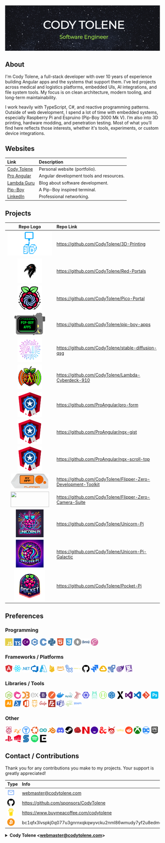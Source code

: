 [![Cody Tolene][cody-tolene-intro-img]][cody-tolene-link]

## About

I'm Cody Tolene, a full-stack developer with over 10 years of experience building Angular apps and the systems that support them. I’ve led projects across medical and logistics platforms, embedded UIs, AI integrations, and file system tools. My focus is on clean architecture, modern tooling, and long-term maintainability.

I work heavily with TypeScript, C#, and reactive programming patterns. Outside of web development, I spend a lot of time with embedded systems, especially Raspberry Pi and Espruino (Pip-Boy 3000 Mk V). I’m also into 3D printing, hardware modding, and penetration testing. Most of what you’ll find here reflects those interests, whether it's tools, experiments, or custom device integrations.

## Websites

| Link                            | Description                              |
| :------------------------------ | :--------------------------------------- |
| [Cody Tolene][cody-tolene-link] | Personal website (portfolio).            |
| [Pro Angular][pro-angular-link] | Angular development tools and resources. |
| [Lambda Guru][lambda-guru-link] | Blog about software development.         |
| [Pip-Boy][pip-boy-link]         | A Pip-Boy inspired terminal.             |
| [LinkedIn][linked-in-link]      | Professional networking.                 |

## Projects

|                                                                                                   Repo Logo                                                                                                    | Repo Link                                                      |
| :------------------------------------------------------------------------------------------------------------------------------------------------------------------------------------------------------------: | :------------------------------------------------------------- |
|                           [<img src="https://github.com/CodyTolene/3D-Printing/raw/main/.github/images/3d.png" height="80" width="190">](https://github.com/CodyTolene/3D-Printing)                            | https://github.com/CodyTolene/3D-Printing                      |
|                [<img src="https://github.com/CodyTolene/Red-Portals/raw/main/.github/images/logo/red-portal-simplistic.png" height="80" width="80">](https://github.com/CodyTolene/Red-Portals)                | https://github.com/CodyTolene/Red-Portals                      |
|                     [<img src="https://github.com/CodyTolene/Pico-Portal/raw/main/.github/images/logo/PicoPortal.png" height="80" width="80">](https://github.com/CodyTolene/Pico-Portal)                      | https://github.com/CodyTolene/Pico-Portal                      |
|                         [<img src="https://github.com/CodyTolene/pip-boy-apps/raw/main/.github/images/logo.png" height="72" width="100">](https://github.com/CodyTolene/pip-boy-apps)                          | https://github.com/CodyTolene/pip-boy-apps                     |
|                   [<img src="https://github.com/CodyTolene/stable-diffusion-qsg/raw/main/.github/images/ai.png" height="80" width="80">](https://github.com/CodyTolene/stable-diffusion-qsg)                   | https://github.com/CodyTolene/stable-diffusion-qsg             |
|         [<img src="https://github.com/CodyTolene/Lambda-Cyberdeck-910/raw/main/.github/images/logo/lambda_cyberdeck.png" height="80" width="80">](https://github.com/CodyTolene/Lambda-Cyberdeck-910)          | https://github.com/CodyTolene/Lambda-Cyberdeck-910             |
|                        [<img src="https://github.com/ProAngular/pro-form/raw/main/public/images/pro-angular-logo.png" height="80" width="80">](https://github.com/ProAngular/pro-form)                         | https://github.com/ProAngular/pro-form                         |
|                     [<img src="https://github.com/ProAngular/ngx-scroll-top/raw/main/public/images/pro-angular-logo.png" height="80" width="80">](https://github.com/ProAngular/ngx-gist)                      | https://github.com/ProAngular/ngx-gist                         |
|                  [<img src="https://github.com/ProAngular/ngx-scroll-top/raw/main/public/images/pro-angular-logo.png" height="80" width="80">](https://github.com/ProAngular/ngx-scroll-top)                   | https://github.com/ProAngular/ngx-scroll-top                   |
| [<img src="https://github.com/CodyTolene/Flipper-Zero-Development-Toolkit/raw/main/.github/images/blank-flipper.png" height="50" width="125">](https://github.com/CodyTolene/Flipper-Zero-Development-Toolkit) | https://github.com/CodyTolene/Flipper-Zero-Development-Toolkit |
|        [<img src="https://github.com/CodyTolene/Flipper-Zero-Camera-Suite/raw/main/.github/images/camera-suite.png" height="50" width="125">](https://github.com/CodyTolene/Flipper-Zero-Camera-Suite)         | https://github.com/CodyTolene/Flipper-Zero-Camera-Suite        |
|                         [<img src="https://github.com/CodyTolene/Unicorn-Pi/raw/main/.github/images/unicorn-pi.png" height="90" width="90">](https://github.com/CodyTolene/Unicorn-Pi)                         | https://github.com/CodyTolene/Unicorn-Pi                       |
|           [<img src="https://github.com/CodyTolene/Unicorn-Pi-Galactic/raw/main/.github/images/unicorn-pi-galactic.png" height="90" width="90">](https://github.com/CodyTolene/Unicorn-Pi-Galactic)            | https://github.com/CodyTolene/Unicorn-Pi-Galactic              |
|                         [<img src="https://github.com/CodyTolene/Pocket-Pi/raw/main/.github/images/pocket-pi.png" height="100" width="100">](https://github.com/CodyTolene/Pocket-Pi)                          | https://github.com/CodyTolene/Pocket-Pi                        |

## Preferences

### Programming

<p float="left">
  <img width="24" src=".github/simple-icons/javascript.svg" title="JavaScript" />
  <img width="24" src=".github/simple-icons/typescript.svg" title="TypeScript" />
  <img width="24" src=".github/simple-icons/csharp.svg" title="CSharp" />
  <img width="24" src=".github/simple-icons/cplusplus.svg" title="C++" />
  <img width="24" src=".github/simple-icons/c.svg" title="C" />
  <img width="24" src=".github/simple-icons/python.svg" title="Python" />
  <img width="24" src=".github/simple-icons/html5.svg" title="HTML5" />
  <img width="24" src=".github/simple-icons/css3.svg" title="CSS3" />
  <img width="24" src=".github/simple-icons/json.svg" title="JSON" />
  <img width="24" src=".github/simple-icons/less.svg" title="LESS" />
  <img width="24" src=".github/simple-icons/sass.svg" title="SASS" />
</p>

### Frameworks / Platforms

<p float="left">
  <img width="24" src=".github/simple-icons/angular.svg" title="Google Angular" />
  <img width="24" src=".github/simple-icons/react.svg" title="React" />
  <img width="24" src=".github/simple-icons/dotnet.svg" title=".NET" />
  <img width="24" src=".github/simple-icons/azuredevops.svg" title="Azure DevOps" />
  <img width="24" src=".github/simple-icons/microsoftazure.svg" title="Microsoft Azure" />
  <img width="24" src=".github/simple-icons/firebase.svg" title="Google Firebase" />
  <img width="24" src=".github/simple-icons/amazonaws.svg" title="Amazon AWS" />
  <img width="24" src=".github/simple-icons/githubactions.svg" title="GitHub Actions" />
  <img width="24" src=".github/simple-icons/githubpages.svg" title="GitHub Pages" />
  <img width="24" src=".github/simple-icons/github.svg" title="GitHub" />
  <img width="24" src=".github/simple-icons/jira.svg" title="Jira" />
  <img width="24" src=".github/simple-icons/googlecloud.svg" title="Google Cloud" />
  <img width="24" src=".github/simple-icons/azurepipelines.svg" title="Azure Pipelines" />
  <img width="24" src=".github/simple-icons/blazor.svg" title="Blazor" />
  <img width="24" src=".github/simple-icons/datadog.svg" title="Datadog" />
</p>

### Libraries / Tools

<p float="left">
  <img width="24" src=".github/simple-icons/nodedotjs.svg" title="Node.js" />
  <img width="24" src=".github/simple-icons/reactivex.svg" title="ReactiveX" />
  <img width="24" src=".github/simple-icons/d3dotjs.svg" title="D3.js" />
  <img width="24" src=".github/simple-icons/express.svg" title="Express" />
  <img width="24" src=".github/simple-icons/bootstrap.svg" title="Bootstrap" />
  <img width="24" src=".github/simple-icons/postman.svg" title="Postman" />
  <img width="24" src=".github/simple-icons/docker.svg" title="Docker" />
  <img width="24" src=".github/simple-icons/mysql.svg" title="MySQL" />
  <img width="24" src=".github/simple-icons/microsoftsqlserver.svg" title="Microsoft SQL Server" />
  <img width="24" src=".github/simple-icons/eslint.svg" title="ESLint" />
  <img width="24" src=".github/simple-icons/puppeteer.svg" title="Puppeteer" />
  <img width="24" src=".github/simple-icons/swagger.svg" title="Swagger" />
  <img width="24" src=".github/simple-icons/webpack.svg" title="Webpack" />
  <img width="24" src=".github/simple-icons/xstate.svg" title="XState" />
  <img width="24" src=".github/simple-icons/visualstudio.svg" title="Visual Studio" />
  <img width="24" src=".github/simple-icons/visualstudiocode.svg" title="Visual Studio Code" />
  <img width="24" src=".github/simple-icons/git.svg" title="Git" />
  <img width="24" src=".github/simple-icons/adobephotoshop.svg" title="Adobe Photoshop" />
  <img width="24" src=".github/simple-icons/adobeillustrator.svg" title="Adobe Illustrator" />
  <img width="24" src=".github/simple-icons/powershell.svg" title="Powershell" />
  <img width="24" src=".github/simple-icons/microsoftoffice.svg" title="Microsoft Office" />
  <img width="24" src=".github/simple-icons/grunt.svg" title="Grunt" />
  <img width="24" src=".github/simple-icons/gulp.svg" title="Gulp" />
  <img width="24" src=".github/simple-icons/filezilla.svg" title="FileZilla" />
  <img width="24" src=".github/simple-icons/microsoftteams.svg" title="Microsoft Teams" />
  <img width="24" src=".github/simple-icons/notepadplusplus.svg" title="Notepad++" />
  <img width="24" src=".github/simple-icons/zoom.svg" title="Zoom" />
</p>

### Other

<p float="left">
  <img width="24" src=".github/simple-icons/raspberrypi.svg" title="Raspberry Pi" />
  <img width="24" src=".github/simple-icons/flipperzero.svg" title="Flipper Zero" />
  <img width="24" src=".github/simple-icons/thingiverse.svg" title="Thingiverse" />
  <img width="24" src=".github/simple-icons/ubuntu.svg" title="Ubuntu" />
  <img width="24" src=".github/simple-icons/arduino.svg" title="Arduino" />
  <img width="24" src=".github/simple-icons/blender.svg" title="Blender" />
  <img width="24" src=".github/simple-icons/discord.svg" title="Discord" />
  <img width="24" src=".github/simple-icons/steam.svg" title="Steam" />
  <img width="24" src=".github/simple-icons/onepunchman.svg" title="One Punch Man" />
  <img width="24" src=".github/simple-icons/nintendo.svg" title="Nintendo" />
  <img width="24" src=".github/simple-icons/funimation.svg" title="Funimation" />
  <img width="24" src=".github/simple-icons/dungeonsanddragons.svg" title="Dungeons & Dragons" />
  <img width="24" src=".github/simple-icons/fullmetallalchemist.svg" title="Fullmetal Alchemist" />
  <img width="24" src=".github/simple-icons/pokemon.svg" title="Pokemon" />
  <img width="24" src=".github/simple-icons/reddit.svg" title="Reddit" />
  <img width="24" src=".github/simple-icons/xbox.svg" title="Xbox" />
  <img width="24" src=".github/simple-icons/dcentertainment.svg" title="DC" />
  <img width="24" src=".github/simple-icons/epicgames.svg" title="Epic Games" />
  <img width="24" src=".github/simple-icons/playstation.svg" title="Playstation" />
  <img width="24" src=".github/simple-icons/riotgames.svg" title="Riot Games" />
  <img width="24" src=".github/simple-icons/sega.svg" title="Sega" />
  <img width="24" src=".github/simple-icons/spotify.svg" title="Spotify" />
  <img width="24" src=".github/simple-icons/squareenix.svg" title="Square Enix" />
</p>

## Contact / Contributions

Thank you for any contributions you make to my projects. Your support is greatly appreciated!

| Type                                                           | Info                                                           |
| :------------------------------------------------------------- | :------------------------------------------------------------- |
| <img width="24" src=".github/ng-icons/email.svg" />            | webmaster@codytolene.com                                       |
| <img width="24" src=".github/simple-icons/github.svg" />       | https://github.com/sponsors/CodyTolene                         |
| <img width="24" src=".github/simple-icons/buymeacoffee.svg" /> | https://www.buymeacoffee.com/codytolene                        |
| <img width="24" src=".github/images/bitcoin-btc-logo.svg" />   | bc1qfx3lvspkj0q077u3gnrnxqkqwyvcku2nml86wmudy7yf2u8edmqq0a5vnt |

<details>
  <summary>
    <b>
      Cody Tolene
      &#60;<a href="mailto:webmaster@codytolene.com">webmaster@codytolene.com</a>&#62;
    </b>
  </summary>
  
  ```
  God, grant me the serenity to accept the things I cannot change; courage to change the things I can; and wisdom to know the difference. Living one day at a time; enjoying one moment at a time; accepting hardships as the pathway to peace; taking, as He did, this sinful world as it is, not as I would have it; trusting that He will make all things right if I surrender to His Will; so that I may be reasonably happy in this life, and supremely happy with Him forever and ever in the next. Amen.
  ```
</details>

[cody-tolene-intro-img]: .github/images/cody-tolene-intro.gif
[cody-tolene-link]: https://www.codytolene.com
[lambda-guru-link]: https://www.lambda.guru
[linked-in-link]: https://www.linkedin.com/in/cody-tolene
[my-game-stack-link]: https://www.mygamestack.com
[pip-boy-link]: https://www.pip-boy.com
[pro-angular-link]: https://www.proangular.com
[simple-icons-link]: https://simpleicons.org/
